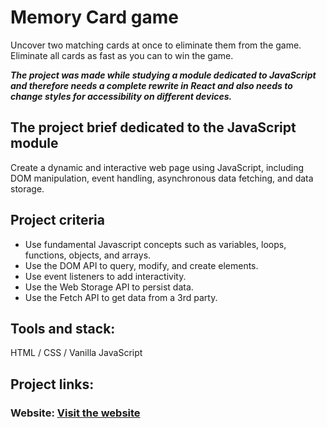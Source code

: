 # Memory Card game

Uncover two matching cards at once to eliminate them from the game. Eliminate all cards as fast as you can to win the game. 

***The project was made while studying a module dedicated to JavaScript and therefore needs a complete rewrite in React and also needs to change styles for accessibility on different devices.***

## The project brief dedicated to the JavaScript module
Create a dynamic and interactive web page using JavaScript, including DOM manipulation, event handling, asynchronous data fetching, and data storage.

## Project criteria
<ul>
  <li>Use fundamental Javascript concepts such as variables, loops, functions, objects, and arrays.</li>
  <li>Use the DOM API to query, modify, and create elements.</li>
  <li>Use event listeners to add interactivity.</li>
  <li>Use the Web Storage API to persist data.</li>
  <li>Use the Fetch API to get data from a 3rd party.</li>
</ul>

## Tools and stack:
HTML / CSS / Vanilla JavaScript

## Project links:
### Website: [Visit the website](https://vsafonova.github.io/memory-card-game/)


